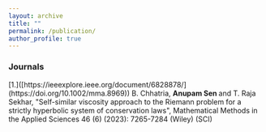 ```yaml
---
layout: archive
title: ""
permalink: /publication/
author_profile: true
--- 
```


<h3>Journals</h3>
[1.]([https://ieeexplore.ieee.org/document/6828878/](https://doi.org/10.1002/mma.8969)) B. Chhatria, <b>Anupam Sen </b> and T. Raja Sekhar, "Self-similar viscosity approach to the Riemann problem for a strictly hyperbolic system of conservation laws", Mathematical Methods in the Applied Sciences 46 (6) (2023): 
7265-7284 (Wiley) (SCI)
